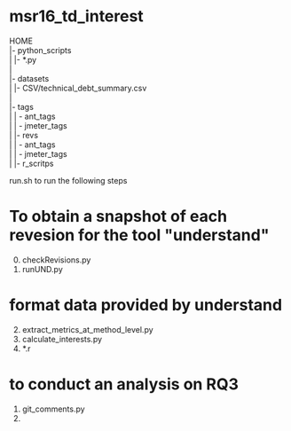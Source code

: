 # msr16_td_interest
HOME  
 |- python_scripts   
 |  |- *.py  
 |  
 |- datasets  
 |   |- CSV/technical_debt_summary.csv  
 |  
 |- tags  
 |   | - ant_tags  
 |   | - jmeter_tags  
 |
 |- revs  
 |   | - ant_tags  
 |   | - jmeter_tags  
 | 
 |- r_scritps  

run.sh to run the following steps

# To obtain a snapshot of each revesion for the tool "understand"
0. checkRevisions.py
1. runUND.py
# format data provided by understand
2. extract_metrics_at_method_level.py
3. calculate_interests.py
4. *.r

# to conduct an analysis on RQ3
1. git_comments.py
2. 